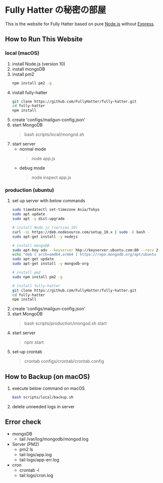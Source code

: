 
# Fully Hatter の秘密の部屋
This is the website for Fully Hatter based on pure [Node.js](https://nodejs.org) without [Express](https://expressjs.com/).

## How to Run This Website
### local (macOS)
1. install Node.js (version 10)
1. install mongoDB
1. install pm2
    ```bash
    npm install pm2 -g
    ```
1. install fully-hatter
    ```bash
    git clone https://github.com/FullyHatter/fully-hatter.git
    cd fully-hatter
    npm install
    ```
1. create 'configs/mailgun-config.json'  
1. start MongoDB
    > bash scripts/local/mongod.sh
1. start server
    - normal mode
        > node app.js  
    - debug mode
        > node inspect app.js

### production (ubuntu)
1. set up server with below commands
    ```bash
    sudo timedatectl set-timezone Asia/Tokyo
    sudo apt update
    sudo apt -y dist-upgrade

    # install Node.js (version 10)
    curl -sL https://deb.nodesource.com/setup_10.x | sudo -E bash -
    sudo apt-get install -y nodejs

    # install mongoDB
    sudo apt-key adv --keyserver hkp://keyserver.ubuntu.com:80 --recv 2930ADAE8CAF5059EE73BB4B58712A2291FA4AD5
    echo "deb [ arch=amd64,arm64 ] https://repo.mongodb.org/apt/ubuntu xenial/mongodb-org/3.6 multiverse" | sudo tee /etc/apt/sources.list.d/mongodb-org-3.6.list
    sudo apt-get update
    sudo apt-get install -y mongodb-org

    # install pm2
    sudo npm install pm2 -g

    # install fully-hatter
    git clone https://github.com/FullyHatter/fully-hatter.git
    cd fully-hatter
    npm install

    ```
1. create 'configs/mailgun-config.json'  
1. start MongoDB
    > bash scripts/production/mongod.sh start
1. start server
    > npm start
1. set-up crontab
    > crontab configs/crontab/crontab.config

## How to Backup (on macOS)
1. execute below command on macOS
    ```bash
    bash scripts/local/backup.sh
    ```
1. delete unneeded logs in server

## Error check
- mongoDB
    - tail /var/log/mongodb/mongod.log
- Server (PM2)
    - pm2 ls
    - tail logs/app.log
    - tail logs/app-err.log
- cron
    - crontab -l
    - tail logs/cron.log
